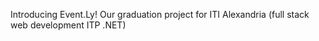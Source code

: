 Introducing Event.Ly!
Our graduation project for ITI Alexandria (full stack web development ITP .NET)
